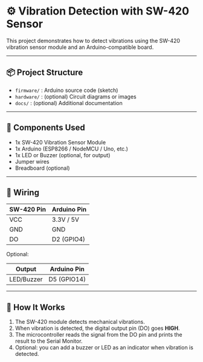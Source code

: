 # ⚙️ Vibration Detection with SW-420 Sensor

This project demonstrates how to detect vibrations using the SW-420 vibration sensor module and an Arduino-compatible board.

---

## 📦 Project Structure

- `firmware/` : Arduino source code (sketch)
- `hardware/` : (optional) Circuit diagrams or images
- `docs/` : (optional) Additional documentation

---

## 🔧 Components Used

- 1x SW-420 Vibration Sensor Module
- 1x Arduino (ESP8266 / NodeMCU / Uno, etc.)
- 1x LED or Buzzer (optional, for output)
- Jumper wires
- Breadboard (optional)

---

## 🔌 Wiring

| SW-420 Pin | Arduino Pin |
|------------|-------------|
| VCC        | 3.3V / 5V   |
| GND        | GND         |
| DO         | D2 (GPIO4)  |

Optional:

| Output     | Arduino Pin |
|------------|-------------|
| LED/Buzzer | D5 (GPIO14) |

---

## 🧠 How It Works

1. The SW-420 module detects mechanical vibrations.
2. When vibration is detected, the digital output pin (DO) goes **HIGH**.
3. The microcontroller reads the signal from the DO pin and prints the result to the Serial Monitor.
4. Optional: you can add a buzzer or LED as an indicator when vibration is detected.
